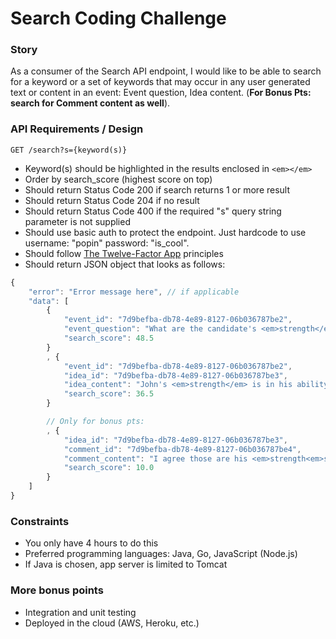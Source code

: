 # Search Coding Challenge

### Story

As a consumer of the Search API endpoint, I would like to be able to search for a keyword or a set of keywords that may occur in any user generated text or content in an event: Event question, Idea content. (**For Bonus Pts: search for Comment content as well**).


### API Requirements / Design

```
GET /search?s={keyword(s)}
```

* Keyword(s) should be highlighted in the results enclosed in ```<em></em>```
* Order by search_score (highest score on top)
* Should return Status Code 200 if search returns 1 or more result
* Should return Status Code 204 if no result
* Should return Status Code 400 if the required "s" query string parameter is not supplied
* Should use basic auth to protect the endpoint. Just hardcode to use username: "popin" password: "is_cool".
* Should follow [The Twelve-Factor App](https://12factor.net) principles
* Should return JSON object that looks as follows:
```javascript
{
    "error": "Error message here", // if applicable
    "data": [
    	{
    		"event_id": "7d9befba-db78-4e89-8127-06b036787be2",
    		"event_question": "What are the candidate's <em>strength</em>s and weaknesses?",
    		"search_score": 48.5
    	}
    	, {
    		"event_id": "7d9befba-db78-4e89-8127-06b036787be2",
    		"idea_id": "7d9befba-db78-4e89-8127-06b036787be3",
    		"idea_content": "John's <em>strength</em> is in his ability to describe complex problem in simple terms ...",
    		"search_score": 36.5
    	}

		// Only for bonus pts:
		, {
			"idea_id": "7d9befba-db78-4e89-8127-06b036787be3",
			"comment_id": "7d9befba-db78-4e89-8127-06b036787be4",
			"comment_content": "I agree those are his <em>strength<em>s. Furthermore ...",
			"search_score": 10.0
		}
	]
}
```

### Constraints
- You only have 4 hours to do this
- Preferred programming languages: Java, Go, JavaScript (Node.js)
- If Java is chosen, app server is limited to Tomcat

### More bonus points
- Integration and unit testing
- Deployed in the cloud (AWS, Heroku, etc.)